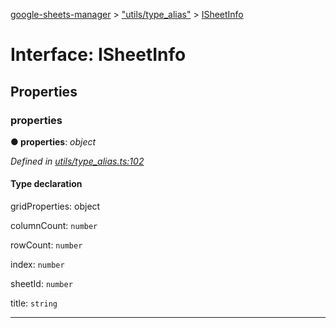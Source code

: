 [google-sheets-manager](../README.md) > ["utils/type_alias"](../modules/_utils_type_alias_.md) > [ISheetInfo](../interfaces/_utils_type_alias_.isheetinfo.md)



# Interface: ISheetInfo


## Properties
<a id="properties"></a>

###  properties

**●  properties**:  *object* 

*Defined in [utils/type_alias.ts:102](https://github.com/AbdelrahmanRamadan/google-sheets-manager/blob/ddca908/src/utils/type_alias.ts#L102)*


#### Type declaration


gridProperties: object





columnCount: `number`



rowCount: `number`




index: `number`



sheetId: `number`



title: `string`






___


